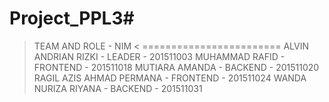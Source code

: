 # Project_PPL3#
> TEAM AND ROLE - NIM <
========================
> ALVIN ANDRIAN RIZKI - LEADER - 201511003
> MUHAMMAD RAFID - FRONTEND - 201511018
> MUTIARA AMANDA - BACKEND - 201511020
> RAGIL AZIS AHMAD PERMANA - FRONTEND - 201511024
> WANDA NURIZA RIYANA - BACKEND - 201511031
